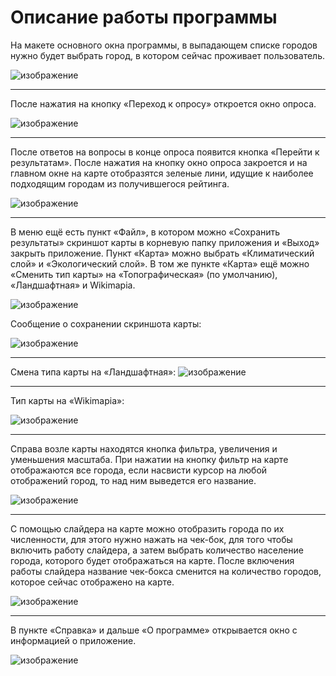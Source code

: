 # Описание работы программы

На макете основного окна программы, в выпадающем списке городов нужно будет выбрать город, в котором сейчас проживает пользователь.

![изображение](https://github.com/user-attachments/assets/71ee3638-b113-4f86-bbdd-0c9b6d697351)

---
После нажатия на кнопку «Переход к опросу» откроется окно опроса. 

![изображение](https://github.com/user-attachments/assets/3d1fd087-e5cb-4ba7-9b3b-ed3ee5cd782a)

---
После ответов на вопросы в конце опроса появится кнопка «Перейти к результатам». После нажатия на кнопку окно опроса закроется и на главном окне на карте отобразятся зеленые лини, идущие к наиболее подходящим городам из получившегося рейтинга.

![изображение](https://github.com/user-attachments/assets/9ff7e004-de12-4b05-a928-7b9c36d8e9ed)

---
В меню ещё есть пункт «Файл», в котором можно «Сохранить результаты» скриншот карты в корневую папку приложения и «Выход» закрыть приложение. 
Пункт «Карта» можно выбрать «Климатический слой» и «Экологический слой». В том же пункте «Карта» ещё можно «Сменить тип карты» на «Топографическая» (по умолчанию), «Ландшафтная» и Wikimapia.


![изображение](https://github.com/user-attachments/assets/0afeab23-cce6-45d9-8a47-39dcfac1ec81)

Сообщение о сохранении скриншота карты:

![изображение](https://github.com/user-attachments/assets/9a6763da-b069-40d0-b144-7020bdfac2ed)

---
Смена типа карты на «Ландшафтная»:
![изображение](https://github.com/user-attachments/assets/c551123c-83bf-4957-8c29-3d7e5aaba60e)

---
Тип карты на «Wikimapia»:

![изображение](https://github.com/user-attachments/assets/ab966724-d872-4d9a-93fa-9a7a57386665)

---
Справа возле карты находятся кнопка фильтра, увеличения и уменьшения масштаба. При нажатии на кнопку фильтр на карте отображаются все города, если насвисти курсор на любой отображений город, то над ним выведется его название.

![изображение](https://github.com/user-attachments/assets/8f0599ce-99bc-4ba8-87ec-9803871b9e61)

---
С помощью слайдера на карте можно отобразить города по их численности, для этого нужно нажать на чек-бок, для того чтобы включить работу слайдера, а затем выбрать количество население города, которого будет отображаться на карте. 
После включения работы слайдера название чек-бокса сменится на количество городов, которое сейчас отображено на карте.

![изображение](https://github.com/user-attachments/assets/a5e28687-5a6e-4cd7-910c-c54b583f2052)

---
В пункте «Справка» и дальше «О программе» открывается окно с информацией о приложение.

![изображение](https://github.com/user-attachments/assets/c79c0953-5acd-4c0c-a8d8-0ef383fb5f4a)
